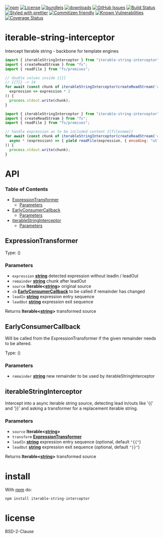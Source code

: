 [![npm](https://img.shields.io/npm/v/iterable-string-interceptor.svg)](https://www.npmjs.com/package/iterable-string-interceptor)
[![License](https://img.shields.io/badge/License-BSD%203--Clause-blue.svg)](https://opensource.org/licenses/BSD-3-Clause)
[![bundlejs](https://deno.bundlejs.com/?q=iterable-string-interceptor\&badge=detailed)](https://bundlejs.com/?q=iterable-string-interceptor)
[![downloads](http://img.shields.io/npm/dm/iterable-string-interceptor.svg?style=flat-square)](https://npmjs.org/package/iterable-string-interceptor)
[![GitHub Issues](https://img.shields.io/github/issues/arlac77/iterable-string-interceptor.svg?style=flat-square)](https://github.com/arlac77/iterable-string-interceptor/issues)
[![Build Status](https://img.shields.io/endpoint.svg?url=https%3A%2F%2Factions-badge.atrox.dev%2Farlac77%2Fiterable-string-interceptor%2Fbadge\&style=flat)](https://actions-badge.atrox.dev/arlac77/iterable-string-interceptor/goto)
[![Styled with prettier](https://img.shields.io/badge/styled_with-prettier-ff69b4.svg)](https://github.com/prettier/prettier)
[![Commitizen friendly](https://img.shields.io/badge/commitizen-friendly-brightgreen.svg)](http://commitizen.github.io/cz-cli/)
[![Known Vulnerabilities](https://snyk.io/test/github/arlac77/iterable-string-interceptor/badge.svg)](https://snyk.io/test/github/arlac77/iterable-string-interceptor)
[![Coverage Status](https://coveralls.io/repos/arlac77/iterable-string-interceptor/badge.svg)](https://coveralls.io/github/arlac77/iterable-string-interceptor)

# iterable-string-interceptor

Intercept Iterable string - backbone for template engines

<!-- skip-example -->

```javascript
import { iterableStringInterceptor } from "iterable-string-interceptor";
import { createReadStream } from "fs";
import { readFile } from "fs/promises";

// double values inside {{}}
// {{7}} -> 14
for await (const chunk of iterableStringInterceptor(createReadStream('aFile', { encoding: "utf8" }),
  expression => expression * 2
)) {
  process.stdout.write(chunk);
}
```

```javascript
import { iterableStringInterceptor } from "iterable-string-interceptor";
import { createReadStream } from "fs";
import { readFile } from "fs/promises";

// handle expression as to be included content {{filename}}
for await (const chunk of iterableStringInterceptor(createReadStream('aFile', { encoding: "utf8" }),
  async * (expression) => { yield readFile(expression, { encoding: "utf8" }); }
)) {
  process.stdout.write(chunk);
}
```

# API

<!-- Generated by documentation.js. Update this documentation by updating the source code. -->

### Table of Contents

*   [ExpressionTransformer](#expressiontransformer)
    *   [Parameters](#parameters)
*   [EarlyConsumerCallback](#earlyconsumercallback)
    *   [Parameters](#parameters-1)
*   [iterableStringInterceptor](#iterablestringinterceptor)
    *   [Parameters](#parameters-2)

## ExpressionTransformer

Type: ()

### Parameters

*   `expression` **[string](https://developer.mozilla.org/docs/Web/JavaScript/Reference/Global_Objects/String)** detected expression without leadIn / leadOut
*   `remainder` **[string](https://developer.mozilla.org/docs/Web/JavaScript/Reference/Global_Objects/String)** chunk after leadOut
*   `source` **Iterable<[string](https://developer.mozilla.org/docs/Web/JavaScript/Reference/Global_Objects/String)>** original source
*   `cb` **[EarlyConsumerCallback](#earlyconsumercallback)** to be called if remainder has changed
*   `leadIn` **[string](https://developer.mozilla.org/docs/Web/JavaScript/Reference/Global_Objects/String)** expression entry sequence
*   `leadOut` **[string](https://developer.mozilla.org/docs/Web/JavaScript/Reference/Global_Objects/String)** expression exit sequence

Returns **Iterable<[string](https://developer.mozilla.org/docs/Web/JavaScript/Reference/Global_Objects/String)>** transformed source

## EarlyConsumerCallback

Will be called from the ExpressionTransformer if the given remainder needs to be altered.

Type: ()

### Parameters

*   `remainder` **[string](https://developer.mozilla.org/docs/Web/JavaScript/Reference/Global_Objects/String)** new remainder to be used by iterableStringInterceptor

## iterableStringInterceptor

Intercept into a async iterable string source, detecting lead in/outs like '{{' and '}}'
and asking a transformer for a replacement iterable string.

### Parameters

*   `source` **Iterable<[string](https://developer.mozilla.org/docs/Web/JavaScript/Reference/Global_Objects/String)>**&#x20;
*   `transform` **[ExpressionTransformer](#expressiontransformer)**&#x20;
*   `leadIn` **[string](https://developer.mozilla.org/docs/Web/JavaScript/Reference/Global_Objects/String)** expression entry sequence (optional, default `"{{"`)
*   `leadOut` **[string](https://developer.mozilla.org/docs/Web/JavaScript/Reference/Global_Objects/String)** expression exit sequence (optional, default `"}}"`)

Returns **Iterable<[string](https://developer.mozilla.org/docs/Web/JavaScript/Reference/Global_Objects/String)>** transformed source

# install

With [npm](http://npmjs.org) do:

```shell
npm install iterable-string-interceptor
```

# license

BSD-2-Clause
